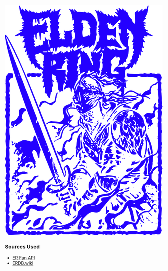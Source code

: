<picture>
  <source media="(prefers-color-scheme: dark)" srcset="https://raw.githubusercontent.com/joeyfigaro/eldenring-json/main/docs/banner-white.svg">

  <source media="(prefers-color-scheme: light)" srcset="https://raw.githubusercontent.com/joeyfigaro/eldenring-json/main/docs/banner-black.svg">

  <img alt="Shows a black logo in light color mode and a white one in dark color mode." src="https://raw.githubusercontent.com/joeyfigaro/eldenring-json/main/docs/banner.svg">
</picture>

### Sources Used

- [ER Fan API](https://docs.eldenring.fanapis.com/docs/)
- [ERDB.wiki](https://api.erdb.wiki/v1)
